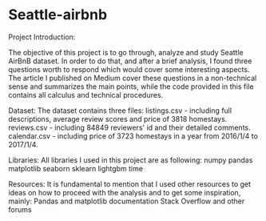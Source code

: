 # Seattle-airbnb
Project Introduction:

The objective of this project is to go through, analyze and study Seattle AirBnB dataset. In order to do that, and after a brief analysis, I found three questions worth to respond which would cover some interesting aspects. The article I published on Medium cover these questions in a non-technical sense and summarizes the main points, while the code provided in this file contains all calculus and technical procedures.

Dataset:
The dataset contains three files:
listings.csv - including full descriptions, average review scores and price of 3818 homestays.
reviews.csv - including 84849 reviewers' id and their detailed comments.
calendar.csv - including price of 3723 homestays in a year from 2016/1/4 to 2017/1/4.

Libraries:
All libraries I used in this project are as following:
numpy
pandas
matplotlib
seaborn
sklearn
lightgbm
time

Resources:
It is fundamental to mention that I used other resources to get ideas on how to proceed with the analysis and to get some inspiration, mainly:
Pandas and matplotlib documentation
Stack Overflow and other forums
